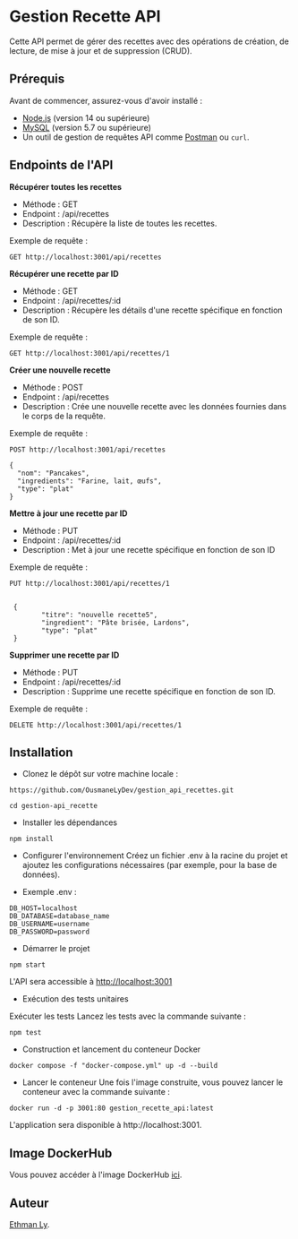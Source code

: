 

# Gestion Recette API

Cette API permet de gérer des recettes avec des opérations de création, de lecture, de mise à jour et de suppression (CRUD).

## Prérequis

Avant de commencer, assurez-vous d'avoir installé :

- [Node.js](https://nodejs.org/) (version 14 ou supérieure)
- [MySQL](https://dev.mysql.com/downloads/installer/) (version 5.7 ou supérieure)
- Un outil de gestion de requêtes API comme [Postman](https://www.postman.com/) ou `curl`.

## Endpoints de l'API

**Récupérer toutes les recettes**

- Méthode : GET
- Endpoint : /api/recettes
- Description : Récupère la liste de toutes les recettes.

Exemple de requête :

```
GET http://localhost:3001/api/recettes
```

**Récupérer une recette par ID**

- Méthode : GET
- Endpoint : /api/recettes/:id
- Description : Récupère les détails d'une recette spécifique en fonction de son ID.

Exemple de requête :

```
GET http://localhost:3001/api/recettes/1
```

**Créer une nouvelle recette**

- Méthode : POST
- Endpoint : /api/recettes
- Description : Crée une nouvelle recette avec les données fournies dans le corps de la requête.

Exemple de requête :

```
POST http://localhost:3001/api/recettes

{
  "nom": "Pancakes",
  "ingredients": "Farine, lait, œufs",
  "type": "plat"
}
```
**Mettre à jour une recette par ID**

- Méthode : PUT
- Endpoint : /api/recettes/:id
- Description : Met à jour une recette spécifique en fonction de son ID

Exemple de requête :

```
PUT http://localhost:3001/api/recettes/1


 {
        "titre": "nouvelle recette5",
        "ingredient": "Pâte brisée, Lardons",
        "type": "plat"
 }
```
**Supprimer une recette par ID**

- Méthode : PUT
- Endpoint : /api/recettes/:id
- Description : Supprime une recette spécifique en fonction de son ID.

Exemple de requête :

```
DELETE http://localhost:3001/api/recettes/1
```

## Installation

- Clonez le dépôt sur votre machine locale :

```
https://github.com/OusmaneLyDev/gestion_api_recettes.git
```

```
cd gestion-api_recette
```

- Installer les dépendances

```
npm install
```

- Configurer l'environnement
  Créez un fichier .env à la racine du projet et ajoutez les configurations nécessaires (par exemple, pour la base de données).

- Exemple .env :

```
DB_HOST=localhost
DB_DATABASE=database_name
DB_USERNAME=username
DB_PASSWORD=password
```

- Démarrer le projet

```
npm start
```

L'API sera accessible à [http://localhost:3001](http://localhost:3001)

- Exécution des tests unitaires


Exécuter les tests
Lancez les tests avec la commande suivante :

```
npm test
```

- Construction et lancement du conteneur Docker

```
docker compose -f "docker-compose.yml" up -d --build
```

- Lancer le conteneur
  Une fois l'image construite, vous pouvez lancer le conteneur avec la commande suivante :

```
docker run -d -p 3001:80 gestion_recette_api:latest
```

L'application sera disponible à http://localhost:3001.

## Image DockerHub

Vous pouvez accéder à l'image DockerHub [ici](https://hub.docker.com/r/lyouse/gestion_recette_api).

## Auteur

[Ethman Ly](https://github.com/OusmaneLyDev).
